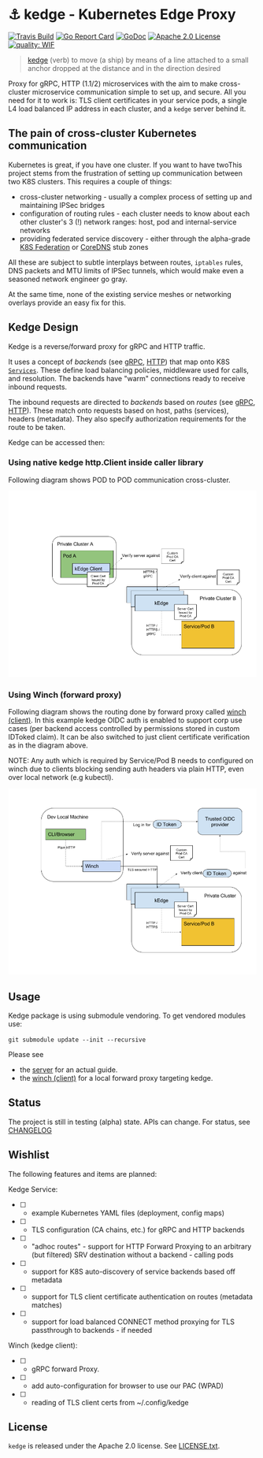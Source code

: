 # :anchor: kedge - Kubernetes Edge Proxy

[![Travis Build](https://travis-ci.org/mwitkow/kedge.svg?branch=master)](https://travis-ci.org/mwitkow/kedge)
[![Go Report Card](https://goreportcard.com/badge/github.com/mwitkow/kedge)](https://goreportcard.com/report/github.com/mwitkow/kedge)
[![GoDoc](http://img.shields.io/badge/GoDoc-Reference-blue.svg)](https://godoc.org/github.com/mwitkow/grpc-proxy)
[![Apache 2.0 License](https://img.shields.io/badge/License-Apache%202.0-blue.svg)](LICENSE)
[![quality: WIF](https://img.shields.io/badge/quality-WIP-red.svg)](#status)

 > [kedge](https://www.merriam-webster.com/dictionary/kedge) (verb) to move (a ship) by means of a line attached to a small anchor dropped at the distance and in the direction desired

Proxy for gRPC, HTTP (1.1/2) microservices with the aim to make cross-cluster
microservice communication simple to set up, and secure. All you need for it to work is: TLS client certificates in your service pods, a single L4 load balanced IP address in each cluster, and a `kedge` server behind it.

## The pain of cross-cluster Kubernetes communication

Kubernetes is great, if you have one cluster. If you want to have twoThis project stems from the frustration of setting up communication between two K8S clusters. This requires a couple of things:
 - cross-cluster networking - usually a complex process of setting up and maintaining IPSec bridges
 - configuration of routing rules - each cluster needs to know about each other cluster's 3 (!) network ranges: host, pod and internal-service networks
 - providing federated service discovery - either through the alpha-grade [K8S Federation](https://kubernetes.io/docs/concepts/cluster-administration/federation/) or [CoreDNS](https://github.com/coredns/coredns) stub zones

All these are subject to subtle interplays between routes, `iptables` rules, DNS packets and MTU limits of IPSec tunnels, which would make even a seasoned network engineer go gray.

At the same time, none of the existing service meshes or networking overlays provide an easy fix for this.

## Kedge Design

Kedge is a reverse/forward proxy for gRPC and HTTP traffic. 

It uses a concept of *backends* (see [gRPC](proto/kedge/config/grpc/backends/backend.proto), [HTTP](kedge/config/http/backends/backend.proto)) that map onto K8S [`Services`](https://kubernetes.io/docs/user-guide/services/). These define load balancing policies, middleware used for calls, and resolution. The backends have "warm" connections ready to receive inbound requests.

The inbound requests are directed to *backends* based on *routes* (see [gRPC](proto/kedge/config/grpc/routes/routes.proto), [HTTP](proto/kedge/config/grpc/routes/routes.proto)). These match onto requests based on host, paths (services), headers (metadata). They also specify authorization requirements for the route to be taken.

Kedge can be accessed then: 

### Using native kedge http.Client inside caller library

Following diagram shows POD to POD communication cross-cluster.

![Kedge Cert Routing](./kedge_arch.png)

### Using Winch (forward proxy)

Following diagram shows the routing done by forward proxy called [winch (client)](winch/README.md). In this example kedge OIDC auth is enabled to support
corp use cases (per backend access controlled by permissions stored in custom IDToked claim). It can be also switched to just 
client certificate verification as in the diagram above.

NOTE: Any auth which is required by Service/Pod B needs to configured on winch due to clients blocking sending auth headers via
 plain HTTP, even over local network (e.g kubectl). 

![Kedge Winch Routing](./kedge_arch_with_winch.png)

## Usage

Kedge package is using submodule vendoring. To get vendored modules use:

`git submodule update --init --recursive`

Please see 
* the [server](server/README.md) for an actual guide.
* the [winch (client)](winch/README.md) for a local forward proxy targeting kedge.

## Status

The project is still in testing (alpha) state. APIs can change. 
For status, see [CHANGELOG](CHANGELOG.md)

## Wishlist

The following features and items are planned:

Kedge Service:
 * [ ] - example Kubernetes YAML files (deployment, config maps)
 * [ ] - TLS configuration (CA chains, etc.) for gRPC and HTTP backends 
 * [ ] - "adhoc routes" - support for HTTP Forward Proxying to an arbitrary (but filtered) SRV destination without a backend - calling pods
 * [ ] - support for K8S auto-discovery of service backends based off metadata
 * [ ] - support for TLS client certificate authentication on routes (metadata matches)
 * [ ] - support for load balanced CONNECT method proxying for TLS passthrough to backends - if needed
 
Winch (kedge client):
* [ ] - gRPC forward Proxy.
* [ ] - add auto-configuration for browser to use our PAC (WPAD)
* [ ] - reading of TLS client certs from ~/.config/kedge

## License

`kedge` is released under the Apache 2.0 license. See [LICENSE.txt](LICENSE.txt).

